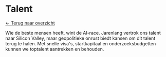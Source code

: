 # Talent

[← Terug naar overzicht](index.html)

Wie de beste mensen heeft, wint de AI-race. Jarenlang vertrok ons talent naar Silicon Valley, maar geopolitieke onrust biedt kansen om dit talent terug te halen. Met snelle visa's, startkapitaal en onderzoeksbudgetten kunnen we toptalent aantrekken en behouden.
